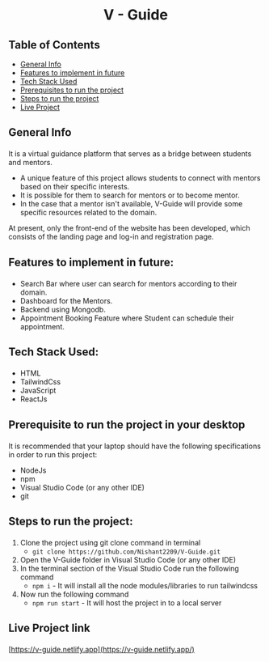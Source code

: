 # <p align="center">V - Guide</p>

## Table of Contents
- [General Info](#general_info)
- [Features to implement in future](#features_for_future)
- [Tech Stack Used](#tech)
- [Prerequisites to run the project](#prerequisites)
- [Steps to run the project](#steps)
- [Live Project](#live)

## <p id="general_info">General Info</p>
It is a virtual guidance platform that serves as a bridge between students and mentors. 
- A unique feature of this project allows students to connect with mentors based on their specific interests. 
- It is possible for them to search for mentors or to become mentor. 
- In the case that a mentor isn't available, V-Guide will provide some specific resources related to the domain.

At present, only the front-end of the website has been developed, which consists of the landing page and log-in and registration page.

## <p id="features_for_future">Features to implement in future:</p>
- Search Bar where user can search for mentors according to their domain.
- Dashboard for the Mentors.
- Backend using Mongodb.
- Appointment Booking Feature where Student can schedule their appointment.

## <p id="tech">Tech Stack Used:</p>
- HTML
- TailwindCss
- JavaScript
- ReactJs

## <p id="prerequisites">Prerequisite to run the project in your desktop</p>
It is recommended that your laptop should have the following specifications in order to run this project:
- NodeJs
- npm 
- Visual Studio Code (or any other IDE)
- git

## <p id="steps">Steps to run the project:</p>
1. Clone the project using git clone command in terminal
   - ```git clone https://github.com/Nishant2209/V-Guide.git ```
2. Open the V-Guide folder in Visual Studio Code (or any other IDE)
3. In the terminal section of the Visual Studio Code run the following command 
   - ```npm i``` - It will install all the node modules/libraries to run tailwindcss 
4. Now run the following command
   - ```npm run start``` - It will host the project in to a local server

## <p id="live">Live Project link</p>
[https://v-guide.netlify.app](https://v-guide.netlify.app/)
